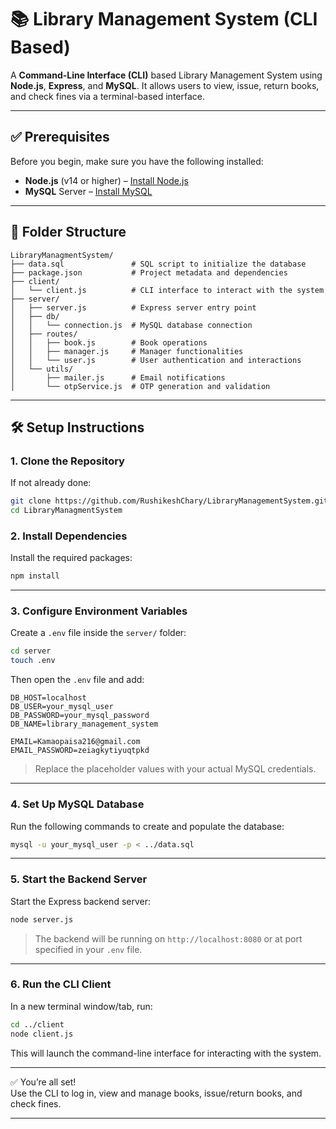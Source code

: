 # 📚 Library Management System (CLI Based)

A **Command-Line Interface (CLI)** based Library Management System using **Node.js**, **Express**, and **MySQL**. It allows users to view, issue, return books, and check fines via a terminal-based interface.

---

## ✅ Prerequisites

Before you begin, make sure you have the following installed:

- **Node.js** (v14 or higher) – [Install Node.js](https://nodejs.org/)
- **MySQL** Server – [Install MySQL](https://dev.mysql.com/downloads/)

---

## 📁 Folder Structure

```
LibraryManagmentSystem/
├── data.sql               # SQL script to initialize the database
├── package.json           # Project metadata and dependencies
├── client/
│   └── client.js          # CLI interface to interact with the system
├── server/
│   ├── server.js          # Express server entry point
│   ├── db/
│   │   └── connection.js  # MySQL database connection
│   ├── routes/
│   │   ├── book.js        # Book operations
│   │   ├── manager.js     # Manager functionalities
│   │   └── user.js        # User authentication and interactions
│   └── utils/
│       ├── mailer.js      # Email notifications
│       └── otpService.js  # OTP generation and validation
```

---

## 🛠️ Setup Instructions

### 1. Clone the Repository
If not already done:

```bash
git clone https://github.com/RushikeshChary/LibraryManagementSystem.git
cd LibraryManagmentSystem
```


### 2. Install Dependencies

Install the required packages:

```bash
npm install
```

---

### 3. Configure Environment Variables

Create a `.env` file inside the `server/` folder:

```bash
cd server
touch .env
```

Then open the `.env` file and add:

```env
DB_HOST=localhost
DB_USER=your_mysql_user
DB_PASSWORD=your_mysql_password
DB_NAME=library_management_system

EMAIL=Kamaopaisa216@gmail.com
EMAIL_PASSWORD=zeiagkytiyuqtpkd
```

> Replace the placeholder values with your actual MySQL credentials.

---

### 4. Set Up MySQL Database

Run the following commands to create and populate the database:

```bash
mysql -u your_mysql_user -p < ../data.sql
```

---

### 5. Start the Backend Server

Start the Express backend server:

```bash
node server.js
```

> The backend will be running on `http://localhost:8080` or at port specified in your `.env` file.

---

### 6. Run the CLI Client

In a new terminal window/tab, run:

```bash
cd ../client
node client.js
```

This will launch the command-line interface for interacting with the system.

---

✅ You’re all set!  
Use the CLI to log in, view and manage books, issue/return books, and check fines.

---

